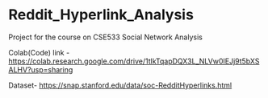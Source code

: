 # Reddit_Hyperlink_Analysis
Project for the course on CSE533 Social Network Analysis

Colab(Code) link - https://colab.research.google.com/drive/1tlkTqapDQX3L_NLVw0IEJj9t5bXSALHV?usp=sharing

Dataset- https://snap.stanford.edu/data/soc-RedditHyperlinks.html
